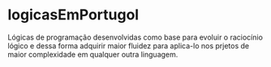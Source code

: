 # logicasEmPortugol 

Lógicas de programação desenvolvidas como base para evoluir o raciocínio lógico e dessa forma 
adquirir maior fluidez para aplica-lo nos prjetos de maior complexidade em qualquer outra linguagem.
